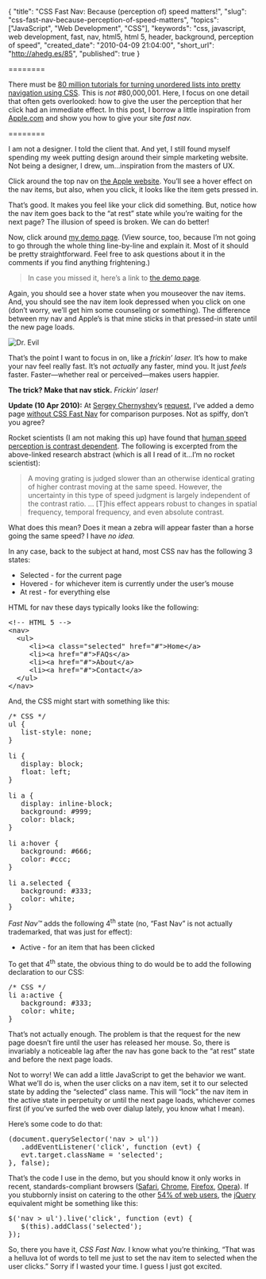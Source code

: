 {
  "title": "CSS Fast Nav: Because (perception of) speed matters!",
  "slug": "css-fast-nav-because-perception-of-speed-matters",
  "topics": ["JavaScript", "Web Development", "CSS"],
  "keywords": "css, javascript, web development, fast, nav, html5, html 5, header, background, perception of speed",
  "created_date": "2010-04-09 21:04:00",
  "short_url": "http://ahedg.es/85",
  "published": true
}

========

There must be [80 million tutorials for turning unordered lists into pretty navigation using CSS](http://www.google.com/search?client=safari&rls=en&q=tutorial+css+ul+nav&ie=UTF-8&oe=UTF-8). This is _not_ #80,000,001. Here, I focus on one detail that often gets overlooked: how to give the user the perception that her click had an immediate effect. In this post, I borrow a little inspiration from [Apple.com](http://www.apple.com/) and show you how to give your site _fast nav._

========

I am not a designer. I told the client that. And yet, I still found myself spending my week putting design around their simple marketing website. Not being a designer, I drew, um…inspiration from the masters of UX.

Click around the top nav on [the Apple website](http://www.apple.com/). You’ll see a hover effect on the nav items, but also, when you click, it looks like the item gets pressed in.

That’s good. It makes you feel like your click did something. But, notice how the nav item goes back to the “at rest” state while you’re waiting for the next page? The illusion of speed is broken. We can do better!

Now, click around [my demo page](/blog/assets/files/nav/). (View source, too, because I’m not going to go through the whole thing line-by-line and explain it. Most of it should be pretty straightforward. Feel free to ask questions about it in the comments if you find anything frightening.)

> In case you missed it, here’s a link to [the demo page](/blog/assets/files/nav/).

Again, you should see a hover state when you mouseover the nav items. And, you should see the nav item look depressed when you click on one (don’t worry, we’ll get him some counseling or something). The difference between my nav and Apple’s is that mine sticks in that pressed-in state until the new page loads.

<div class="photo-left">
	<p>
		<img src="/blog/assets/img/dr_evil_laser.jpg" alt="Dr. Evil">
	</p>
</div>

That’s the point I want to focus in on, like a _frickin’ laser._ It’s how to make your nav feel really fast. It’s not _actually_ any faster, mind you. It just _feels_ faster. Faster—whether real or perceived—makes users happier.

**The trick? Make that nav stick.** _Frickin’ laser!_

**Update (10 Apr 2010):** At [Sergey Chernyshev](http://www.sergeychernyshev.com/)’s [request](/blog/2010/04/09/css-fast-nav-because-perception-of-speed-matters#22252), I’ve added a demo page [without CSS Fast Nav](/blog/assets/files/nav/non-fast.php) for comparison purposes. Not as spiffy, don’t you agree?

Rocket scientists (I am not making this up) have found that [human speed perception is contrast dependent](http://gateway.nlm.nih.gov/MeetingAbstracts/ma?f=102212932.html). The following is excerpted from the above-linked research abstract (which is all I read of it…I’m no rocket scientist):

> A moving grating is judged slower than an otherwise identical grating of higher contrast moving at the same speed. However, the uncertainty in this type of speed judgment is largely independent of the contrast ratio. … [T]his effect appears robust to changes in spatial frequency, temporal frequency, and even absolute contrast.

What does this mean? Does it mean a zebra will appear faster than a horse going the same speed? I have _no idea._

In any case, back to the subject at hand, most CSS nav has the following 3 states:

* Selected - for the current page
* Hovered - for whichever item is currently under the user’s mouse
* At rest - for everything else

HTML for nav these days typically looks like the following:

<pre class="sh_html">&lt;!-- HTML 5 --&gt;
&lt;nav&gt;
  &lt;ul&gt;
     &lt;li&gt;&lt;a class="selected" href="#"&gt;Home&lt;/a&gt;
     &lt;li&gt;&lt;a href="#"&gt;FAQs&lt;/a&gt;
     &lt;li&gt;&lt;a href="#"&gt;About&lt;/a&gt;
     &lt;li&gt;&lt;a href="#"&gt;Contact&lt;/a&gt;
  &lt;/ul&gt;
&lt;/nav&gt;</pre>

And, the CSS might start with something like this:

<pre class="sh_css">/* CSS */
ul {
   list-style: none;
}

li {
   display: block;
   float: left;
}

li a {
   display: inline-block;
   background: #999;
   color: black;
}

li a:hover {
   background: #666;
   color: #ccc;
}

li a.selected {
   background: #333;
   color: white;
}</pre>

_Fast Nav™_ adds the following 4<sup>th</sup> state (no, “Fast Nav” is not actually trademarked, that was just for effect):

* Active - for an item that has been clicked

To get that 4<sup>th</sup> state, the obvious thing to do would be to add the following declaration to our CSS:

<pre class="sh_css">/* CSS */
li a:active {
   background: #333;
   color: white;
}</pre>

That’s not actually enough. The problem is that the request for the new page doesn’t fire until the user has released her mouse. So, there is invariably a noticeable lag after the nav has gone back to the “at rest” state and before the next page loads.

Not to worry! We can add a little JavaScript to get the behavior we want. What we’ll do is, when the user clicks on a nav item, set it to our selected state by adding the “selected” class name. This will “lock” the nav item in the active state in perpetuity or until the next page loads, whichever comes first (if you’ve surfed the web over dialup lately, you know what I mean).

Here’s some code to do that:

<pre class="sh_javascript">(document.querySelector('nav > ul'))
   .addEventListener('click', function (evt) {
   evt.target.className = 'selected';
}, false);</pre>

That’s the code I use in the demo, but you should know it only works in recent, standards-compliant browsers ([Safari](http://www.apple.com/safari/), [Chrome](http://www.google.com/chrome/), [Firefox](http://mozilla.org/firefox/), [Opera](http://opera.com/)). If you stubbornly insist on catering to the other [54% of web users](http://en.wikipedia.org/wiki/Usage_share_of_web_browsers), the [jQuery](http://jquery.com) equivalent might be something like this:

<pre class="sh_javascript">$('nav > ul').live('click', function (evt) {
   $(this).addClass('selected');
});</pre>

So, there you have it, _CSS Fast Nav._ I know what you’re thinking, “That was a helluva lot of words to tell me just to set the nav item to selected when the user clicks.” Sorry if I wasted your time. I guess I just got excited.
